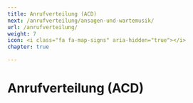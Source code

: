 ```yaml
---
title: Anrufverteilung (ACD)
next: /anrufverteilung/ansagen-und-wartemusik/
url: /anrufverteilung/
weight: 7
icon: <i class="fa fa-map-signs" aria-hidden="true"></i>
chapter: true

---
```




# Anrufverteilung (ACD)